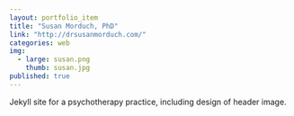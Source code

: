 ```yaml
---
layout: portfolio_item
title: "Susan Morduch, PhD"
link: "http://drsusanmorduch.com/"
categories: web
img:
  - large: susan.png
    thumb: susan.jpg
published: true
---
```


Jekyll site for a psychotherapy practice, including design of header image.
